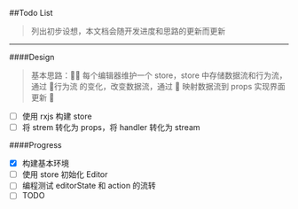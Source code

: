 ##Todo List

> 列出初步设想，本文档会随开发进度和思路的更新而更新

---

####Design

> 基本思路： 每个编辑器维护一个 store，store 中存储数据流和行为流，通过  行为流
> 的变化，改变数据流，通过  映射数据流到 props 实现界面更新 

* [ ] 使用 rxjs 构建 store
* [ ] 将 strem 转化为 props，将 handler 转化为 stream

####Progress

* [x] 构建基本环境
* [ ] 使用 store 初始化 Editor
* [ ] 编程测试 editorState 和 action 的流转
* [ ] TODO

